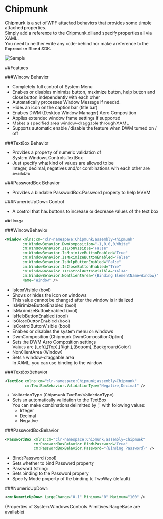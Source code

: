 Chipmunk
========

Chipmunk is a set of WPF attached behaviors that provides some simple attached properties.  
Simply add a reference to the Chipmunk.dll and specify properties all via XAML.  
You need to neither write any code-behind nor make a reference to the Expression Blend SDK.

![Sample](http://chitoku.symphonic-net.com/images/chipmunk_sample.png)

##Features

###Window Behavior
- Completely full control of System Menu
 - Enables or disables minimize button, maximize button, help button and close button independently with each other
 - Automatically processes Window Message if needed.
- Hides an icon on the caption bar (title bar)
- Enables DWM (Desktop Window Manager) Aero Composition
 - Applies extended window frame settings if supported
 - Makes a specified area window-draggable through XAML
 - Supports automatic enable / disable the feature when DWM turned on / off


###TextBox Behavior
- Provides a property of numeric validation of System.Windows.Controls.TextBox
- Just specify what kind of values are allowed to be  
  Integer, decimal, negatives and/or combinations with each other are available


###PasswordBox Behavior
- Provides a bindable PasswordBox.Password property to help MVVM


###NumericUpDown Control
- A control that has buttons to increase or decrease values of the text box



##Usage

###WindowBehavior
```xml
<Window xmlns:cm="clr-namespace:Chipmunk;assembly=Chipmunk"
        cm:WindowBehavior.DwmComposition="-1,0,0,0,White"
        cm:WindowBehavior.IsIconVisible="False"
        cm:WindowBehavior.IsMinimizeButtonEnabled="True"
        cm:WindowBehavior.IsMaximizeButtonEnabled="False"
        cm:WindowBehavior.IsHelpButtonEnabled="False"
        cm:WindowBehavior.IsCloseButtonEnabled="True"
        cm:WindowBehavior.IsControlButtonVisible="False"
        cm:WindowBehavior.NonClientArea="{Binding ElementName=Window}"
        Name="Window" />
```

- IsIconVisible (bool)
 - Shows or hides the icon on windows  
   This value cannot be changed after the window is initialized
- IsMinimizeButtonEnabled (bool)
- IsMaximizeButtonEnabled (bool)
- IsHelpButtonEnabled (bool)
- IsCloseButtonEnabled (bool)
- IsControlButtonVisible (bool)
 - Enables or disables the system menu on windows
- DwmComposition (Chipmunk.DwmCompositionOption)
 - Sets the DWM Aero Composition settings  
   Values are [Left],[Top],[Right],[Bottom],[BackgroundColor]
- NonClientArea (Window)
 - Sets a window-draggable area  
   In XAML, you can use binding to the window


###TextBoxBehavior
```xml
<TextBox xmlns:cm="clr-namespace:Chipmunk;assembly=Chipmunk"
         cm:TextBoxBehavior.ValidationType="Negative,Decimal" />
```

- ValidationType (Chipmunk.TextBoxValidationType)
 - Sets an automatically validation to the TextBox  
   You can make combinations delimitted by ',' with following values:
    - Integer
    - Decimal
    - Negative


###PasswordBoxBehavior
```xml
<PasswordBox xmlns:cm="clr-namespace:Chipmunk;assembly=Chipmunk"
             cm:PasswordBoxBehavior.BindsPassword="True"
             cm:PasswordBoxBehavior.Password="{Binding Password}" />
```

- BindsPassword (bool)
 - Sets whether to bind Password property
- Password (string)
 - Sets binding to the Password propery
 - Specify Mode property of the binding to TwoWay (default)


###NumericUpDown
```xml
<cm:NumericUpDown LargeChange="0.1" Minimum="0" Maximum="100" />
```

(Properties of System.Windows.Controls.Primitives.RangeBase are available)

